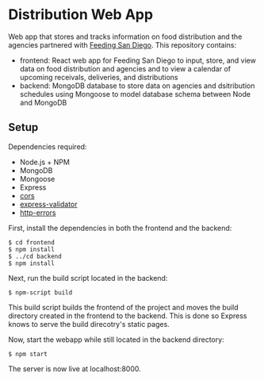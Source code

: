 # Distribution Web App

Web app that stores and tracks information on food distribution and the agencies partnered with [Feeding San Diego](https://feedingsandiego.org/). 
This repository contains:
- frontend: React web app for Feeding San Diego to input, store, and view data on food distribution and agencies and to view a calendar of upcoming receivals, deliveries, and distributions
- backend: MongoDB database to store data on agencies and dsitribution schedules using Mongoose to model database schema between Node and MongoDB

## Setup

Dependencies required:
- Node.js + NPM
- MongoDB
- Mongoose
- Express
- [cors](https://www.npmjs.com/package/cors)
- [express-validator](https://github.com/express-validator/express-validator)
- [http-errors](https://www.npmjs.com/package/http-errors)

First, install the dependencies in both the frontend and the backend:
```
$ cd frontend
$ npm install
$ ../cd backend
$ npm install
```

Next, run the build script located in the backend:
```
$ npm-script build
```
This build script builds the frontend of the project and moves the build directory created in the frontend to the backend. This is done so Express knows to serve the build direcotry's static pages.

Now, start the webapp while still located in the backend directory:
```
$ npm start
```
The server is now live at localhost:8000.

